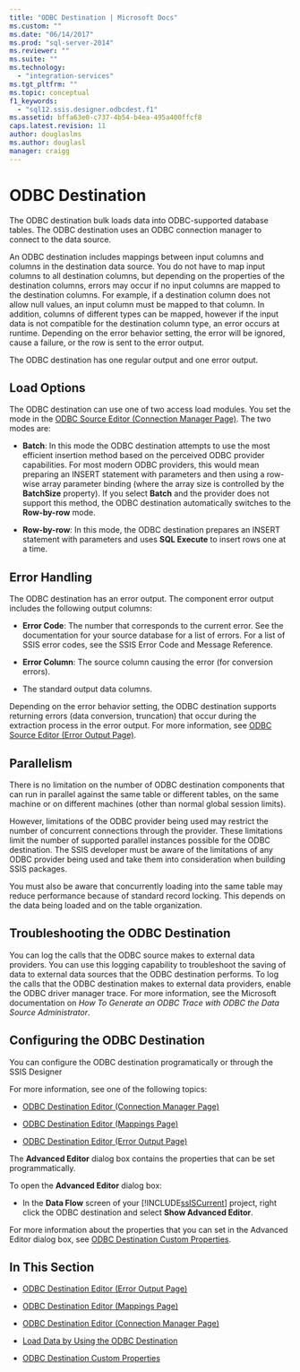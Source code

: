 ```yaml
---
title: "ODBC Destination | Microsoft Docs"
ms.custom: ""
ms.date: "06/14/2017"
ms.prod: "sql-server-2014"
ms.reviewer: ""
ms.suite: ""
ms.technology: 
  - "integration-services"
ms.tgt_pltfrm: ""
ms.topic: conceptual
f1_keywords: 
  - "sql12.ssis.designer.odbcdest.f1"
ms.assetid: bffa63e0-c737-4b54-b4ea-495a400ffcf8
caps.latest.revision: 11
author: douglaslms
ms.author: douglasl
manager: craigg
---
```

# ODBC Destination
  The ODBC destination bulk loads data into ODBC-supported database tables. The ODBC destination uses an ODBC connection manager to connect to the data source.  
  
 An ODBC destination includes mappings between input columns and columns in the destination data source. You do not have to map input columns to all destination columns, but depending on the properties of the destination columns, errors may occur if no input columns are mapped to the destination columns. For example, if a destination column does not allow null values, an input column must be mapped to that column. In addition, columns of different types can be mapped, however if the input data is not compatible for the destination column type, an error occurs at runtime. Depending on the error behavior setting, the error will be ignored, cause a failure, or the row is sent to the error output.  
  
 The ODBC destination has one regular output and one error output.  
  
##  <a name="BKMK_odbcdestination_loadoptions"></a> Load Options  
 The ODBC destination can use one of two access load modules. You set the mode in the [ODBC Source Editor &#40;Connection Manager Page&#41;](../odbc-source-editor-connection-manager-page.md). The two modes are:  
  
-   **Batch**: In this mode the ODBC destination attempts to use the most efficient insertion method based on the perceived ODBC provider capabilities. For most modern ODBC providers, this would mean preparing an INSERT statement with parameters and then using a row-wise array parameter binding (where the array size is controlled by the **BatchSize** property). If you select **Batch** and the provider does not support this method, the ODBC destination automatically switches to the **Row-by-row** mode.  
  
-   **Row-by-row**: In this mode, the ODBC destination prepares an INSERT statement with parameters and uses **SQL Execute** to insert rows one at a time.  
  
## Error Handling  
 The ODBC destination has an error output. The component error output includes the following output columns:  
  
-   **Error Code**: The number that corresponds to the current error. See the documentation for your source database for a list of errors. For a list of SSIS error codes, see the SSIS Error Code and Message Reference.  
  
-   **Error Column**: The source column causing the error (for conversion errors).  
  
-   The standard output data columns.  
  
 Depending on the error behavior setting, the ODBC destination supports returning errors (data conversion, truncation) that occur during the extraction process in the error output. For more information, see [ODBC Source Editor &#40;Error Output Page&#41;](../odbc-source-editor-error-output-page.md).  
  
## Parallelism  
 There is no limitation on the number of ODBC destination components that can run in parallel against the same table or different tables, on the same machine or on different machines (other than normal global session limits).  
  
 However, limitations of the ODBC provider being used may restrict the number of concurrent connections through the provider. These limitations limit the number of supported parallel instances possible for the ODBC destination. The SSIS developer must be aware of the limitations of any ODBC provider being used and take them into consideration when building SSIS packages.  
  
 You must also be aware that concurrently loading into the same table may reduce performance because of standard record locking. This depends on the data being loaded and on the table organization.  
  
## Troubleshooting the ODBC Destination  
 You can log the calls that the ODBC source makes to external data providers. You can use this logging capability to troubleshoot the saving of data to external data sources that the ODBC destination performs. To log the calls that the ODBC destination makes to external data providers, enable the ODBC driver manager trace. For more information, see the Microsoft documentation on *How To Generate an ODBC Trace with ODBC the Data Source Administrator*.  
  
## Configuring the ODBC Destination  
 You can configure the ODBC destination programatically or through the SSIS Designer  
  
 For more information, see one of the following topics:  
  
-   [ODBC Destination Editor &#40;Connection Manager Page&#41;](../odbc-destination-editor-connection-manager-page.md)  
  
-   [ODBC Destination Editor &#40;Mappings Page&#41;](../odbc-destination-editor-mappings-page.md)  
  
-   [ODBC Destination Editor &#40;Error Output Page&#41;](../odbc-destination-editor-error-output-page.md)  
  
 The **Advanced Editor** dialog box contains the properties that can be set programmatically.  
  
 To open the **Advanced Editor** dialog box:  
  
-   In the **Data Flow** screen of your [!INCLUDE[ssISCurrent](../../includes/ssiscurrent-md.md)] project, right click the ODBC destination and select **Show Advanced Editor**.  
  
 For more information about the properties that you can set in the Advanced Editor dialog box, see [ODBC Destination Custom Properties](odbc-destination-custom-properties.md).  
  
## In This Section  
  
-   [ODBC Destination Editor &#40;Error Output Page&#41;](../odbc-destination-editor-error-output-page.md)  
  
-   [ODBC Destination Editor &#40;Mappings Page&#41;](../odbc-destination-editor-mappings-page.md)  
  
-   [ODBC Destination Editor &#40;Connection Manager Page&#41;](../odbc-destination-editor-connection-manager-page.md)  
  
-   [Load Data by Using the ODBC Destination](odbc-destination.md)  
  
-   [ODBC Destination Custom Properties](odbc-destination-custom-properties.md)  
  
  
